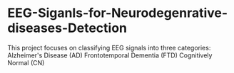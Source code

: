 # EEG-Siganls-for-Neurodegenrative-diseases-Detection
This project focuses on classifying EEG signals into three categories:  Alzheimer's Disease (AD) Frontotemporal Dementia (FTD) Cognitively Normal (CN)
